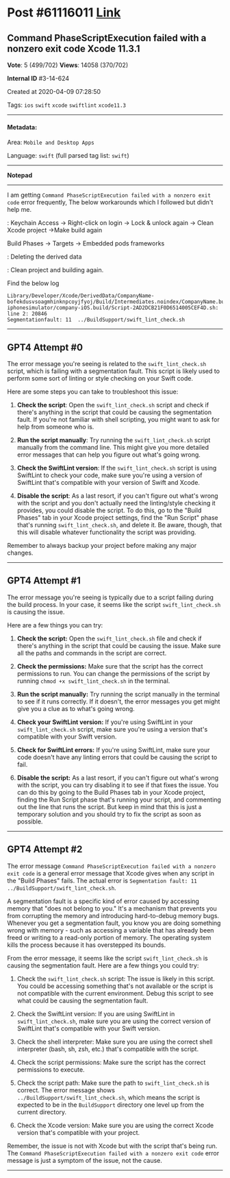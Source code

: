 
# Post \#61116011 [Link](https://stackoverflow.com/questions/61116011/)

## Command PhaseScriptExecution failed with a nonzero exit code Xcode 11.3.1

**Vote**: 5 (499/702) **Views**: 14058 (370/702) 

**Internal ID** \#3-14-624

Created at 2020-04-09 07:28:50

Tags: `ios` `swift` `xcode` `swiftlint` `xcode11.3`

----------

#### Metadata:

Area: `Mobile and Desktop Apps`

Language: `swift` (full parsed tag list: `swift`)

----------

**Notepad**


----------

I am getting `Command PhaseScriptExecution failed with a nonzero exit code` error frequently, The below workarounds which I followed but didn't help me.

: Keychain Access -> Right-click on login -> Lock & unlock again -> Clean Xcode project ->Make build again

 Build Phases -> Targets -> Embedded pods frameworks
                 

: Deleting the derived data

: Clean project and building again.

Find the below log

```
Library/Developer/Xcode/DerivedData/CompanyName-
bofekdusvsoagmhinknpcoyjfyoj/Build/Intermediates.noindex/CompanyName.build/Debug-
iphonesimulator/company-iOS.build/Script-2AD2DCB21F0D6514005CEF4D.sh: line 2: 20846 
Segmentationfault: 11  ../BuildSupport/swift_lint_check.sh
```



----------
        
## GPT4 Attempt \#0

The error message you're seeing is related to the `swift_lint_check.sh` script, which is failing with a segmentation fault. This script is likely used to perform some sort of linting or style checking on your Swift code.

Here are some steps you can take to troubleshoot this issue:

1. **Check the script**: Open the `swift_lint_check.sh` script and check if there's anything in the script that could be causing the segmentation fault. If you're not familiar with shell scripting, you might want to ask for help from someone who is.

2. **Run the script manually**: Try running the `swift_lint_check.sh` script manually from the command line. This might give you more detailed error messages that can help you figure out what's going wrong.

3. **Check the SwiftLint version**: If the `swift_lint_check.sh` script is using SwiftLint to check your code, make sure you're using a version of SwiftLint that's compatible with your version of Swift and Xcode.

4. **Disable the script**: As a last resort, if you can't figure out what's wrong with the script and you don't actually need the linting/style checking it provides, you could disable the script. To do this, go to the "Build Phases" tab in your Xcode project settings, find the "Run Script" phase that's running `swift_lint_check.sh`, and delete it. Be aware, though, that this will disable whatever functionality the script was providing.

Remember to always backup your project before making any major changes.

--------

## GPT4 Attempt \#1

The error message you're seeing is typically due to a script failing during the build process. In your case, it seems like the script `swift_lint_check.sh` is causing the issue.

Here are a few things you can try:

1. **Check the script:** Open the `swift_lint_check.sh` file and check if there's anything in the script that could be causing the issue. Make sure all the paths and commands in the script are correct.

2. **Check the permissions:** Make sure that the script has the correct permissions to run. You can change the permissions of the script by running `chmod +x swift_lint_check.sh` in the terminal.

3. **Run the script manually:** Try running the script manually in the terminal to see if it runs correctly. If it doesn't, the error messages you get might give you a clue as to what's going wrong.

4. **Check your SwiftLint version:** If you're using SwiftLint in your `swift_lint_check.sh` script, make sure you're using a version that's compatible with your Swift version.

5. **Check for SwiftLint errors:** If you're using SwiftLint, make sure your code doesn't have any linting errors that could be causing the script to fail.

6. **Disable the script:** As a last resort, if you can't figure out what's wrong with the script, you can try disabling it to see if that fixes the issue. You can do this by going to the Build Phases tab in your Xcode project, finding the Run Script phase that's running your script, and commenting out the line that runs the script. But keep in mind that this is just a temporary solution and you should try to fix the script as soon as possible.

--------

## GPT4 Attempt \#2

The error message `Command PhaseScriptExecution failed with a nonzero exit code` is a general error message that Xcode gives when any script in the "Build Phases" fails. The actual error is `Segmentation fault: 11 ../BuildSupport/swift_lint_check.sh`.

A segmentation fault is a specific kind of error caused by accessing memory that "does not belong to you." It's a mechanism that prevents you from corrupting the memory and introducing hard-to-debug memory bugs. Whenever you get a segmentation fault, you know you are doing something wrong with memory - such as accessing a variable that has already been freed or writing to a read-only portion of memory. The operating system kills the process because it has overstepped its bounds.

From the error message, it seems like the script `swift_lint_check.sh` is causing the segmentation fault. Here are a few things you could try:

1. Check the `swift_lint_check.sh` script: The issue is likely in this script. You could be accessing something that's not available or the script is not compatible with the current environment. Debug this script to see what could be causing the segmentation fault.

2. Check the SwiftLint version: If you are using SwiftLint in `swift_lint_check.sh`, make sure you are using the correct version of SwiftLint that's compatible with your Swift version.

3. Check the shell interpreter: Make sure you are using the correct shell interpreter (bash, sh, zsh, etc.) that's compatible with the script.

4. Check the script permissions: Make sure the script has the correct permissions to execute.

5. Check the script path: Make sure the path to `swift_lint_check.sh` is correct. The error message shows `../BuildSupport/swift_lint_check.sh`, which means the script is expected to be in the `BuildSupport` directory one level up from the current directory.

6. Check the Xcode version: Make sure you are using the correct Xcode version that's compatible with your project.

Remember, the issue is not with Xcode but with the script that's being run. The `Command PhaseScriptExecution failed with a nonzero exit code` error message is just a symptom of the issue, not the cause.

--------
